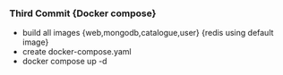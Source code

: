 ### Third Commit {Docker compose}
* build all images {web,mongodb,catalogue,user} {redis using default image}
* create docker-compose.yaml
* docker compose up -d